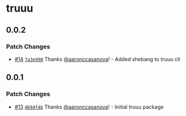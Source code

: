 # truuu

## 0.0.2

### Patch Changes

- [#14](https://github.com/aaronccasanova/aacc/pull/14)
  [`7a3e998`](https://github.com/aaronccasanova/aacc/commit/7a3e998e8721bd4d8250df5fb9eb9a843b94e1f6)
  Thanks [@aaronccasanova](https://github.com/aaronccasanova)! - Added shebang
  to truuu cli

## 0.0.1

### Patch Changes

- [#13](https://github.com/aaronccasanova/aacc/pull/13)
  [`d694f4b`](https://github.com/aaronccasanova/aacc/commit/d694f4beb3a38721f24cde3aabc69800be94f212)
  Thanks [@aaronccasanova](https://github.com/aaronccasanova)! - Initial truuu
  package
